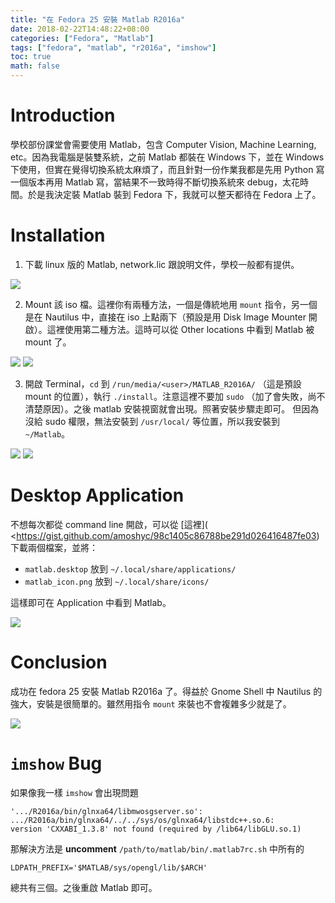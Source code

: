 ```yaml
---
title: "在 Fedora 25 安裝 Matlab R2016a"
date: 2018-02-22T14:48:22+08:00
categories: ["Fedora", "Matlab"]
tags: ["fedora", "matlab", "r2016a", "imshow"]
toc: true
math: false
---
```


# Introduction

學校部份課堂會需要使用 Matlab，包含 Computer Vision, Machine Learning, etc。因為我電腦是裝雙系統，之前 Matlab 都裝在 Windows 下，並在 Windows 下使用，但實在覺得切換系統太麻煩了，而且針對一份作業我都是先用 Python 寫一個版本再用 Matlab 寫，當結果不一致時得不斷切換系統來 debug，太花時間。於是我決定裝 Matlab 裝到 Fedora 下，我就可以整天都待在 Fedora 上了。

# Installation

1. 下載 linux 版的 Matlab, network.lic 跟說明文件，學校一般都有提供。

![](https://imgur.com/yqHD2uq.png)

2. Mount 該 iso 檔。這裡你有兩種方法，一個是傳統地用 `mount` 指令，另一個是在 Nautilus 中，直接在 iso 上點兩下（預設是用 Disk Image Mounter 開啟）。這裡使用第二種方法。這時可以從 Other locations 中看到 Matlab 被 mount 了。

![](https://imgur.com/Zx4jUcA.png)
![](https://imgur.com/iVIfxaj.png)

3. 開啟 Terminal，`cd` 到 `/run/media/<user>/MATLAB_R2016A/` （這是預設 mount 的位置），執行 `./install`。注意這裡不要加 `sudo` （加了會失敗，尚不清楚原因）。之後 matlab 安裝視窗就會出現。照著安裝步驟走即可。 但因為沒給 sudo 權限，無法安裝到 `/usr/local/` 等位置，所以我安裝到 `~/Matlab`。

![](https://imgur.com/2CNMpZB.png)
![](https://imgur.com/E0alIo7.png)

# Desktop Application

不想每次都從 command line 開啟，可以從 [這裡]( <https://gist.github.com/amoshyc/98c1405c86788be291d026416487fe03) 下載兩個檔案，並將：

* `matlab.desktop` 放到 `~/.local/share/applications/`
* `matlab_icon.png` 放到 `~/.local/share/icons/`

這樣即可在 Application 中看到 Matlab。

![](https://imgur.com/mogWngx.png)

# Conclusion

成功在 fedora 25 安裝 Matlab R2016a 了。得益於 Gnome Shell 中 Nautilus 的強大，安裝是很簡單的。雖然用指令 `mount` 來裝也不會複雜多少就是了。

![](https://imgur.com/B6b0VQo.png)

# `imshow` Bug

如果像我一樣 `imshow` 會出現問題

```
'.../R2016a/bin/glnxa64/libmwosgserver.so':
.../R2016a/bin/glnxa64/../../sys/os/glnxa64/libstdc++.so.6:
version 'CXXABI_1.3.8' not found (required by /lib64/libGLU.so.1)
```

那解決方法是 **uncomment**  `/path/to/matlab/bin/.matlab7rc.sh` 中所有的

```
LDPATH_PREFIX='$MATLAB/sys/opengl/lib/$ARCH'
```

總共有三個。之後重啟 Matlab 即可。